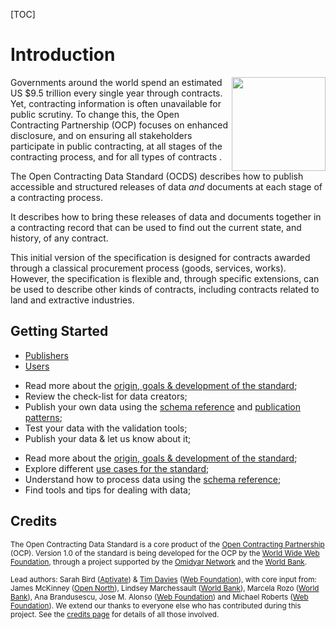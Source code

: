 [TOC]

# Introduction
<img src="/standard/r/master/assets/release_record_compiled.png" width="150" align="right"/><span class="lead">Governments around the world spend an estimated US $9.5 trillion every single year through contracts. Yet, contracting information is often unavailable for public scrutiny. To change this, the Open Contracting Partnership (OCP) focuses on enhanced disclosure, and on ensuring all stakeholders participate in public contracting, at all stages of the contracting process, and for all types of contracts .</span>

<span class="lead">The Open Contracting Data Standard (OCDS) describes how to publish accessible and structured releases of data _and_ documents at each stage of a contracting process.</span>

It describes how to bring these releases of data and documents together in a contracting record that can be used to find out the current state, and history, of any contract.

This initial version of the specification is designed for  contracts awarded through a classical procurement process (goods, services, works). However, the specification is flexible and, through specific extensions, can be used to describe other kinds of contracts, including contracts related to land and extractive industries.

## Getting Started

<ul class="nav nav-tabs" role="tablist">
<li role="presentation" class="active"><a href="#publishers" role="tab" data-toggle="tab">Publishers</a></li>
<li role="presentation"><a href="#users" role="tab" data-toggle="tab">Users</a></li>
</ul>
<div class="tab-content">
<div role="tabpanel" class="tab-pane active" id="publishers">  
<ul>
  <li>Read more about the <a href="../history">origin, goals & development of the standard</a>;</li>
  <li>Review the check-list for data creators;</li>
  <li>Publish your own data using the <a href="../../schema/reference/">schema reference</a> and <a href="../../implementation/publication_patterns">publication patterns</a>;</li>
  <li>Test your data with the validation tools;</li>
  <li>Publish your data & let us know about it;</li>
</ul>
</div>
<div role="tabpanel" class="tab-pane" id="users">   
<ul>
 <li>Read more about the <a href="../history">origin, goals & development of the standard</a>;</li>
 <li>Explore different <a href="../use_cases">use cases for the standard</a>;</li>
 <li>Understand how to process data using the <a href="../../schema/reference">schema reference</a>;</li>
 <li>Find tools and tips for dealing with data;</li>
</ul>
</div>
</div>

## Credits

<small>The Open Contracting Data Standard is a core product of the [Open Contracting Partnership](http://www.open-contracting.org) (OCP). Version 1.0 of the standard is being developed for the OCP by the [World Wide Web Foundation](http://www.webfoundation.org), through a project supported by the [Omidyar Network](http://www.omidyar.net) and the [World Bank](http://www.worldbank.org).</small>

<small>Lead authors: Sarah Bird ([Aptivate](http://aptivate.org)) & [Tim Davies](http://www.timdavies.org.uk) ([Web Foundation](http://www.webfoundation.org)), with core input from: James McKinney ([Open North](http://opennorth.ca/)), Lindsey Marchessault ([World Bank](http://www.worldbank.org)), Marcela Rozo ([World Bank](http://www.worldbank.org)), Ana Brandusescu, Jose M. Alonso ([Web Foundation](http://www.webfoundation.org)) and Michael Roberts ([Web Foundation](http://www.webfoundation.org)). We extend our thanks to everyone else who has contributed during this project. See the [credits page](../credits) for details of all those involved.</small>

